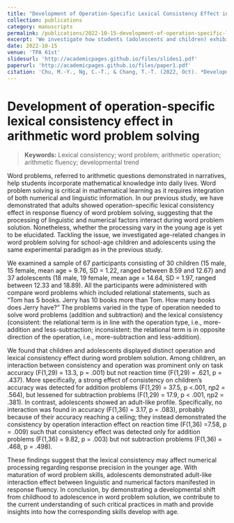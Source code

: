 ```yaml
---
title: "Development of Operation-Specific Lexical Consistency Effect in Arithmetic Word Problem Solving"
collection: publications
category: manuscripts
permalink: /publications/2022-10-15-development-of-operation-specific-lexical-consistency-effect-in-arithmetic-word-problem-solving
excerpt: 'We investigate how students (adolescents and children) exhibit different math word problem solving results.'
date: 2022-10-15
venue: 'TPA 61st'
slidesurl: 'http://academicpages.github.io/files/slides1.pdf'
paperurl: 'http://academicpages.github.io/files/paper1.pdf'
citation: 'Chu, M.-Y., Ng, C.-T., & Chang, T.-T. (2022, Oct). *Development of operation-specific lexical consistency effect in arithmetic word problem solving* [[Poster presentation]](https://drive.google.com/file/d/1st2-dYBIgump6WqU10XRUd78vQZBWpzf/view?usp=sharing). Taiwanese Psychological Association(TPA) 61st Annual Meeting, Taipei City, Taiwan.'
---
```

# Development of operation-specific lexical consistency effect in arithmetic word problem solving

> **Keywords:**
> Lexical consistency; word problem; arithmetic operation; arithmetic fluency; developmental trend


Word problems, referred to arithmetic questions demonstrated in narratives, help students incorporate mathematical knowledge into daily lives. Word problem solving is critical in mathematical learning as it requires integration of both numerical and linguistic information. In our previous study, we have demonstrated that adults showed operation-specific lexical consistency effect in response fluency of word problem solving, suggesting that the processing of linguistic and numerical factors interact during word problem solution. Nonetheless, whether the processing vary in the young age is yet to be elucidated. Tackling the issue, we investigated age-related changes in word problem solving for school-age children and adolescents using the same experimental paradigm as in the previous study. 

We examined a sample of 67 participants consisting of 30 children (15 male, 15 female, mean age = 9.76, SD = 1.22, ranged between 8.59 and 12.67) and 37 adolescents (18 male, 19 female, mean age = 14.64, SD = 1.97, ranged between 12.33 and 18.89). All the participants were administered with compare word problems which included relational statements, such as “Tom has 5 books. Jerry has 10 books more than Tom. How many books does Jerry have?” The problems varied in the type of operation needed to solve word problems (addition and subtraction) and the lexical consistency (consistent: the relational term is in line with the operation type, i.e., more-addition and less-subtraction; inconsistent: the relational term is in opposite direction of the operation, i.e., more-subtraction and less-addition). 

We found that children and adolescents displayed distinct operation and lexical consistency effect during word problem solution. Among children, an interaction between consistency and operation was prominent only on task accuracy (F(1,29) = 13.3, p = .001) but not reaction time (F(1,29) = .621, p = .437). More specifically, a strong effect of consistency on children’s accuracy was detected for addition problems (F(1,29) = 37.5, p <.001, ηp2 = .564), but lessened for subtraction problems (F(1,29) = 17.9, p < .001, ηp2 = .381). In contrast, adolescents showed an adult-like profile. Specifically, no interaction was found in accuracy (F(1,36) = 3.17, p = .083), probably because of their accuracy reaching a ceiling; they instead demonstrated the consistency by operation interaction effect on reaction time (F(1,36) =7.58, p = .009) such that consistency effect was detected only for addition problems (F(1,36) = 9.82, p = .003) but not subtraction problems (F(1,36) = .468, p = .498). 

These findings suggest that the lexical consistency may affect numerical processing regarding response precision in the younger age. With maturation of word problem skills, adolescents demonstrated adult-like interaction effect between linguistic and numerical factors manifested in response fluency. In conclusion, by demonstrating a developmental shift from childhood to adolescence in word problem solution, we contribute to the current understanding of such critical practices in math and provide insights into how the corresponding skills develop with age.
